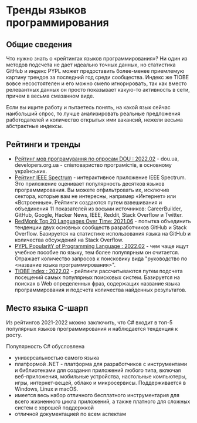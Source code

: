 # Тренды языков программирования

## Общие сведения

Что нужно знать о «рейтингах языков программирования»? Ни один из методов подсчета не дает идеально точных данных, но статистика GitHub и индекс PYPL может предоставить более-менее приемлемую картину трендов за последний год среди сообщества. Индекс же TIOBE вовсе несостоятелен и его можно смело игнорировать, так как вместо релевантных данных он просто показывает какую-то активность в сети, причем в весьма смазанном виде.

Если вы ищите работу и пытаетесь понять, на какой язык сейчас наибольший спрос, то лучше анализировать реальные предложения работодателей и количество открытых ими вакансий, нежели весьма абстрактные индексы.

## Рейтинги и тренды

- [Рейтинг мов програмування по опросам DOU : 2022.02](https://dou.ua/lenta/articles/language-rating-2022/) - dou.ua, developers.org.ua - співтовариство програмістів, в основному українських.
- [Рейтинг IEEE Spectrum](https://spectrum.ieee.org/top-programming-languages/) - интерактивное приложение IEEE Spectrum. Это приложение оценивает популярность десятков языков программирования. Вы можете отфильтровать их, исключив сектора, которые вам не интересны, например «Интернет» или «Встроенные». Рейтинги создаются путем взвешивания и объединения 11 показателей из восьми источников: CareerBuilder, GitHub, Google, Hacker News, IEEE, Reddit, Stack Overflow и Twitter.
- [RedMonk Top 20 Languages Over Time: 2021.06](https://redmonk.com/rstephens/2021/08/05/top-20-june-2021/) - попытка объединить тенденции двух основных сообществ разработчиков GitHub и Stack Overflow. Базируется на статистике использования языка на GitHub и количества обсуждений на Stack Overflow.
- [PYPL PopularitY of Programming Language : 2022.02](https://pypl.github.io/) - чем чаще ищут учебное пособие по языку, тем более популярным он считается. Отражает количество запросов к поисковику вида "руководство по <название языка программирования>".
- [TIOBE Index : 2022.02](https://www.tiobe.com/tiobe-index/) - рейтинги рассчитываются путем подсчета посещений самых популярных поисковых систем. Базируется на поисках в Web определенных фраз, содержащих название языка программирования и подсчета количества найденных результатов.

## Место языка C-шарп

Из рейтингов 2021-2022 можно заключить, что C# входит в топ-5 популярных языков программирования и наблюдается тенденция к росту.

Популярность C# обусловлена

- универсальностью самого языка
- платформой .NET - платформа для разработчиков с инструментами и библиотеками для создания приложений любого типа, включая веб-приложения, мобильные устройства, настольные компьютеры, игры, интернет-вещей, облако и микросервисы. Поддерживается в Windows, Linux и macOS.
- имеется весь набор отличного бесплатного инструментария для всего жизненного цикла приложений, а также платного для сложных систем с хорошей поддержкой
- отличной документацией по всем аспектам
